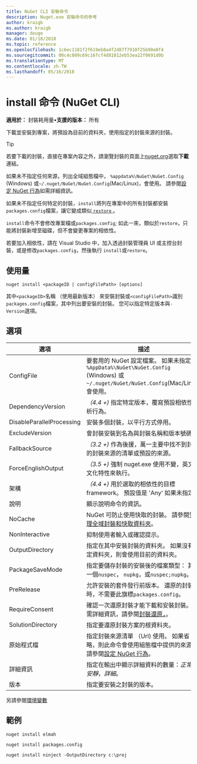 ```yaml
---
title: NuGet CLI 安裝命令
description: Nuget.exe 安裝命令的參考
author: kraigb
ms.author: kraigb
manager: douge
ms.date: 01/18/2018
ms.topic: reference
ms.openlocfilehash: 1c6ec1181f2f619eb8a4f2d87f7910f25b98e0f4
ms.sourcegitcommit: 00c4c809c69c16fcf4d81012eb53ea22f0691d0b
ms.translationtype: MT
ms.contentlocale: zh-TW
ms.lasthandoff: 05/16/2018
---
```

# <a name="install-command-nuget-cli"></a>install 命令 (NuGet CLI)

**適用於：** 封裝耗用量&bullet;**支援的版本：** 所有

下載並安裝到專案，將預設為目前的資料夾，使用指定的封裝來源的封裝。

> [!Tip]
> 若要下載的封裝，直接在專案內容之外，請瀏覽封裝的頁面上[nuget.org](https://www.nuget.org)選取**下載**連結。

如果未不指定任何來源，列出全域組態檔中， `%appdata%\NuGet\NuGet.Config` (Windows) 或`~/.nuget/NuGet/NuGet.Config`(Mac/Linux)，會使用。 請參閱[設定 NuGet 行為](../consume-packages/configuring-nuget-behavior.md)如需詳細資訊。

如果未不指定任何特定的封裝，`install`將列在專案中的所有封裝都安裝`packages.config`檔案，讓它變成類似[ `restore` ](cli-ref-restore.md)。

`install`命令不會修改專案檔或`packages.config`; 如此一來，類似於`restore`，只能將封裝新增至磁碟，但不會變更專案的相依性。

若要加入相依性，請在 Visual Studio 中，加入透過封裝管理員 UI 或主控台封裝，或是修改`packages.config`，然後執行 `install`或`restore`。

## <a name="usage"></a>使用量

```cli
nuget install <packageID | configFilePath> [options]
```

其中`<packageID>`名稱 （使用最新版本） 來安裝封裝或`<configFilePath>`識別`packages.config`檔案，其中列出要安裝的封裝。 您可以指定特定版本與`-Version`選項。

## <a name="options"></a>選項

| 選項 | 描述 |
| --- | --- |
| ConfigFile | 要套用的 NuGet 設定檔案。 如果未指定， `%AppData%\NuGet\NuGet.Config` (Windows) 或`~/.nuget/NuGet/NuGet.Config`(Mac/Linux) 會使用。|
| DependencyVersion | *（4.4 +)* 指定特定版本，覆寫預設相依性解析行為。 |
| DisableParallelProcessing | 安裝多個封裝，以平行方式停用。 |
| ExcludeVersion | 會封裝安裝到名為與封裝名稱和版本號碼。 |
| FallbackSource | *（3.2 +)* 作為後援，萬一主要中找不到封裝的封裝來源的清單或預設的來源。 |
| ForceEnglishOutput | *（3.5 +)* 強制 nuget.exe 使用不變，英文的文化特性來執行。 |
| 架構 | *（4.4 +)* 用於選取的相依性的目標 framework。 預設值是 'Any' 如果未指定。 |
| 說明 | 顯示說明命令的資訊。 |
| NoCache | NuGet 可防止使用快取的封裝。 請參閱[管理全域封裝和快取資料夾](../consume-packages/managing-the-global-packages-and-cache-folders.md)。 |
| NonInteractive | 抑制使用者輸入或確認提示。 |
| OutputDirectory | 指定在其中安裝封裝的資料夾。 如果沒有指定資料夾，則會使用目前的資料夾。 |
| PackageSaveMode | 指定要儲存封裝的安裝後的檔案類型： 其中一個`nuspec`， `nupkg`，或`nuspec;nupkg`。 |
| PreRelease | 允許安裝的套件發行前版本。 還原的封裝時，不需要此旗標`packages.config`。 |
| RequireConsent | 確認一次還原封裝才能下載和安裝封裝。 如需詳細資訊，請參閱[封裝還原，](../consume-packages/package-restore.md)。 |
| SolutionDirectory | 指定要還原封裝方案的根資料夾。 |
| 原始程式檔 | 指定封裝來源清單 （Url) 使用。 如果省略，則此命令會使用組態檔中提供的來源，請參閱[設定 NuGet 行為](../consume-packages/configuring-nuget-behavior.md)。 |
| 詳細資訊 | 指定在輸出中顯示詳細資料的數量：*正常*，*安靜*，*詳細*。 |
| 版本 | 指定要安裝之封裝的版本。 |

另請參閱[環境變數](cli-ref-environment-variables.md)

## <a name="examples"></a>範例

```cli
nuget install elmah

nuget install packages.config

nuget install ninject -OutputDirectory c:\proj
```

